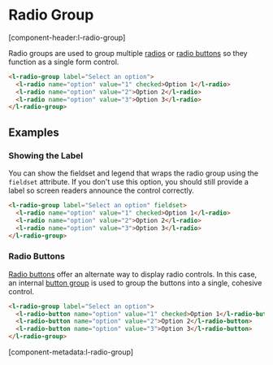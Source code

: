 # Radio Group

[component-header:l-radio-group]

Radio groups are used to group multiple [radios](/components/radio) or [radio buttons](/components/radio-button) so they function as a single form control.

```html preview
<l-radio-group label="Select an option">
  <l-radio name="option" value="1" checked>Option 1</l-radio>
  <l-radio name="option" value="2">Option 2</l-radio>
  <l-radio name="option" value="3">Option 3</l-radio>
</l-radio-group>
```

## Examples

### Showing the Label

You can show the fieldset and legend that wraps the radio group using the `fieldset` attribute. If you don't use this option, you should still provide a label so screen readers announce the control correctly.

```html preview
<l-radio-group label="Select an option" fieldset>
  <l-radio name="option" value="1" checked>Option 1</l-radio>
  <l-radio name="option" value="2">Option 2</l-radio>
  <l-radio name="option" value="3">Option 3</l-radio>
</l-radio-group>
```

### Radio Buttons

[Radio buttons](/components/radio-button) offer an alternate way to display radio controls. In this case, an internal [button group](/components/button-group) is used to group the buttons into a single, cohesive control.

```html preview
<l-radio-group label="Select an option">
  <l-radio-button name="option" value="1" checked>Option 1</l-radio-button>
  <l-radio-button name="option" value="2">Option 2</l-radio-button>
  <l-radio-button name="option" value="3">Option 3</l-radio-button>
</l-radio-group>
```

[component-metadata:l-radio-group]
